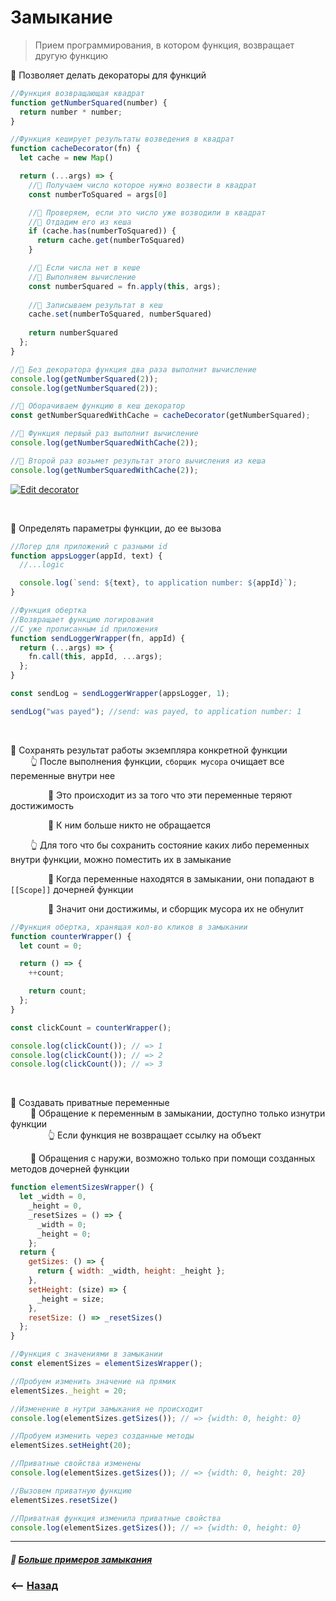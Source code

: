 # Замыкание

> Прием программирования, в котором функция, возвращает другую функцию

💠 Позволяет делать декораторы для функций      
```javascript
//Функция возвращающая квадрат
function getNumberSquared(number) {
  return number * number;
}

//Функция кеширует результаты возведения в квадрат
function cacheDecorator(fn) {
  let cache = new Map()

  return (...args) => {
    //🎯 Получаем число которое нужно возвести в квадрат
    const numberToSquared = args[0]

    //🎯 Проверяем, если это число уже возводили в квадрат
    //🎯 Отдадим его из кеша 
    if (cache.has(numberToSquared)) {
      return cache.get(numberToSquared)
    }

    //🎯 Если числа нет в кеше
    //🎯 Выполняем вычисление
    const numberSquared = fn.apply(this, args);
    
    //🎯 Записываем результат в кеш
    cache.set(numberToSquared, numberSquared)
    
    return numberSquared
  };
}

//🎯 Без декоратора функция два раза выполнит вычисление 
console.log(getNumberSquared(2));
console.log(getNumberSquared(2));

//🎯 Оборачиваем функцию в кеш декоратор
const getNumberSquaredWithCache = cacheDecorator(getNumberSquared);

//🎯 Функция первый раз выполнит вычисление
console.log(getNumberSquaredWithCache(2));

//🎯 Второй раз возьмет результат этого вычисления из кеша
console.log(getNumberSquaredWithCache(2));
```
[![Edit decorator](https://codesandbox.io/static/img/play-codesandbox.svg)](https://codesandbox.io/s/decorator-jyl4b?fontsize=14&hidenavigation=1&theme=dark)

<br>

💠 Определять параметры функции, до ее вызова
```javascript
//Логер для приложений с разными id
function appsLogger(appId, text) {
  //...logic

  console.log(`send: ${text}, to application number: ${appId}`);
}

//Функция обертка
//Возвращает функцию логирования
//С уже прописанным id приложения
function sendLoggerWrapper(fn, appId) {
  return (...args) => {
    fn.call(this, appId, ...args);
  };
}

const sendLog = sendLoggerWrapper(appsLogger, 1);

sendLog("was payed"); //send: was payed, to application number: 1 
```

<br>

💠 Сохранять результат работы экземпляра конкретной функции  
&emsp;&emsp; 👆 После выполнения функции, `сборщик мусора` очищает все переменные внутри нее  

&emsp;&emsp;&emsp;&emsp; 🎯 Это происходит из за того что эти переменные теряют достижимость

&emsp;&emsp;&emsp;&emsp; 🎯 К ним больше никто не обращается

 
&emsp;&emsp; 👆 Для того что бы сохранить состояние каких либо переменных внутри функции, можно поместить их в замыкание
      
&emsp;&emsp;&emsp;&emsp; 🎯 Когда переменные находятся в замыкании, они попадают в `[[Scope]]` дочерней функции
  
&emsp;&emsp;&emsp;&emsp; 🎯 Значит они достижимы, и сборщик мусора их не обнулит
```javascript
//Функция обертка, хранящая кол-во кликов в замыкании
function counterWrapper() {
  let count = 0;

  return () => {
    ++count;

    return count;
  };
}

const clickCount = counterWrapper();

console.log(clickCount()); // => 1
console.log(clickCount()); // => 2
console.log(clickCount()); // => 3
```

<br>

💠 Создавать приватные переменные      
&emsp;&emsp; 🎯 Обращение к переменным в замыкании, доступно только изнутри функции  
&emsp;&emsp;&emsp;&emsp; 👆 Если функция не возвращает ссылку на объект


&emsp;&emsp; 🎯 Обращения с наружи, возможно только при помощи созданных методов дочерней функции

```javascript
function elementSizesWrapper() {
  let _width = 0,
    _height = 0,
    _resetSizes = () => {
      _width = 0;
      _height = 0;
    };
  return {
    getSizes: () => {
      return { width: _width, height: _height };
    },
    setHeight: (size) => {
      _height = size;
    },
    resetSize: () => _resetSizes()
  };
}

//Функция с значениями в замыкании
const elementSizes = elementSizesWrapper();

//Пробуем изменить значение на прямик
elementSizes._height = 20;

//Изменение в нутри замыкания не происходит
console.log(elementSizes.getSizes()); // => {width: 0, height: 0}

//Пробуем изменить через созданные методы
elementSizes.setHeight(20);

//Приватные свойства изменены
console.log(elementSizes.getSizes()); // => {width: 0, height: 20}

//Вызовем приватную функцию
elementSizes.resetSize()

//Приватная функция изменила приватные свойства
console.log(elementSizes.getSizes()); // => {width: 0, height: 0}
```

---

##### 📗  **<a href="examplex/readme.md">Больше примеров замыкания</a>**

### ⟵ **<a href="../../readme.md">Назад</a>**
